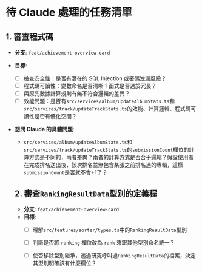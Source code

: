 # 待 Claude 處理的任務清單

## 1. 審查程式碼
- **分支**: `feat/achievement-overview-card`
- **目標**:
  - [ ] 檢查安全性：是否有潛在的 SQL Injection 或密碼洩漏風險？
  - [ ] 程式碼可讀性：變數命名是否清晰？函式是否過於冗長？
  - [ ] 與原先數據計算規則有無不符合邏輯的差異？
  - [ ] 效能問題：是否有`src/services/album/updateAlbumStats.ts`和`src/services/track/updateTrackStats.ts`的效能、計算邏輯、程式碼可讀性是否有優化空間？
- **想問 Claude 的具體問題**:
  - `src/services/album/updateAlbumStats.ts`和`src/services/track/updateTrackStats.ts`的`submissionCount`欄位的計算方式是不同的，兩者差異？兩者的計算方式是否合乎邏輯？假設使用者在完成排名送出後，該次排名並無包含某張之前排名過的專輯，這樣`submissionCount`是否就不會+1了？

  ## 2. 審查`RankingResultData`型別的定義程
  - **分支**: `feat/achievement-overview-card`
  - **目標**:
    - [ ] 理解`src/features/sorter/types.ts`中的`RankingResultData`型別
    - [ ] 判斷是否將 `ranking` 欄位改為 `rank` 來跟其他型別命名統一？
    - [ ] 使否移除型別繼承，透過研究呼叫過`RankingResultData`的檔案，決定其型別明確該有什麼欄位？
    

